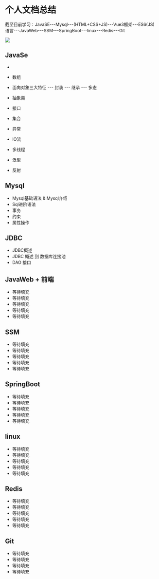 # 个人文档总结

截至目前学习：JavaSE---Mysql---(HTML+CSS+JS)---Vue3框架---ES6(JS)语言---JavaWeb---SSM---SpringBoot---linux---Redis---Git

![](https://gitee.com/fan-yuxuan-simonfan/summary-notes/raw/master/images/java-logo.jpg)

## JavaSe

- [基础语法]: https://gitee.com/FanSimon/summary-notes/tree/master/JavaSe

  

- 数组

- 面向对象三大特征 --- 封装 --- 继承 --- 多态

- 抽象类

- 接口

- 集合

- 异常

- IO流

- 多线程

- 泛型

- 反射

## Mysql

- Mysql基础语法 & Mysql介绍
- Sql进阶语法
- 事务
- 约束
- 属性操作

## JDBC

- JDBC概述
- JDBC 概述 到 数据库连接池
- DAO 接口

## JavaWeb + 前端

- 等待填充
- 等待填充
- 等待填充
- 等待填充
- 等待填充

## SSM

- 等待填充
- 等待填充
- 等待填充
- 等待填充
- 等待填充

## SpringBoot

- 等待填充
- 等待填充
- 等待填充
- 等待填充
- 等待填充

## linux

- 等待填充
- 等待填充
- 等待填充
- 等待填充
- 等待填充

## Redis

- 等待填充
- 等待填充
- 等待填充
- 等待填充
- 等待填充

## Git

- 等待填充
- 等待填充
- 等待填充
- 等待填充